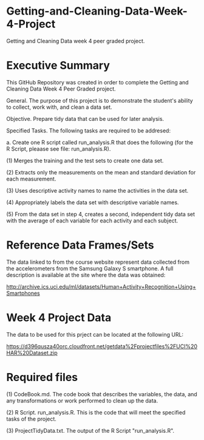 # Getting-and-Cleaning-Data-Week-4-Project
Getting and Cleaning Data week 4 peer graded project.
# Executive Summary
This GitHub Repository was created in order to complete the Getting and Cleaning Data Week 4 Peer Graded project.

General.  The purpose of this project is to demonstrate the student's ability to collect, work with, and clean a data set.

Objective.  Prepare tidy data that can be used for later analysis.

Specified Tasks.  The following tasks are required to be addresed:

a. Create one R script called run_analysis.R that does the following (for the R Script, pleaase see file: run_analysis.R).

(1) Merges the training and the test sets to create one data set.

(2) Extracts only the measurements on the mean and standard deviation for each measurement.

(3) Uses descriptive activity names to name the activities in the data set.

(4) Appropriately labels the data set with descriptive variable names.

(5) From the data set in step 4, creates a second, independent tidy data set with the average of each variable for each activity and each subject.

#  Reference Data Frames/Sets

The data linked to from the course website represent data collected from the accelerometers from the Samsung Galaxy S smartphone. A full description is available at the site where the data was obtained:

http://archive.ics.uci.edu/ml/datasets/Human+Activity+Recognition+Using+Smartphones

#  Week 4 Project Data 

The data to be used for this prject can be located at the following URL:

https://d396qusza40orc.cloudfront.net/getdata%2Fprojectfiles%2FUCI%20HAR%20Dataset.zip

# Required files 

(1) CodeBook.md.  The code book that describes the variables, the data, and any transformations or work performed to clean up the data.

(2) R Script. run_analysis.R.  This is the code that will meet the specified tasks of the project.

(3) ProjectTidyData.txt.  The output of the R Script "run_analysis.R".
